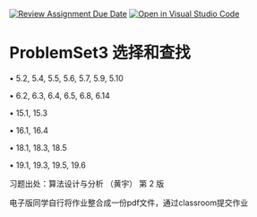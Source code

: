 [![Review Assignment Due Date](https://classroom.github.com/assets/deadline-readme-button-8d59dc4de5201274e310e4c54b9627a8934c3b88527886e3b421487c677d23eb.svg)](https://classroom.github.com/a/BHDc4EBE)
[![Open in Visual Studio Code](https://classroom.github.com/assets/open-in-vscode-c66648af7eb3fe8bc4f294546bfd86ef473780cde1dea487d3c4ff354943c9ae.svg)](https://classroom.github.com/online_ide?assignment_repo_id=10638207&assignment_repo_type=AssignmentRepo)
# ProblemSet3 选择和查找

• 5.2, 5.4, 5.5, 5.6, 5.7, 5.9, 5.10

• 6.2, 6.3, 6.4, 6.5, 6.8, 6.14

• 15.1, 15.3

• 16.1, 16.4

• 18.1, 18.3, 18.5

• 19.1, 19.3, 19.5, 19.6



习题出处：算法设计与分析 （黄宇） 第 2 版

电子版同学自行将作业整合成一份pdf文件，通过classroom提交作业
